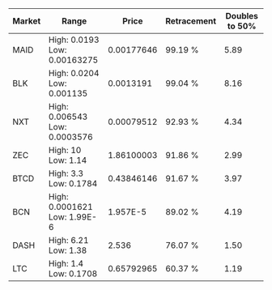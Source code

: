 | Market | Range | Price| Retracement | Doubles to 50% |
| --- | --- | --- | --- | --- |
| MAID | High: 0.0193<br />Low: 0.00163275 | 0.00177646 | 99.19 % | 5.89 |
| BLK | High: 0.0204<br />Low: 0.001135 | 0.0013191 | 99.04 % | 8.16 |
| NXT | High: 0.006543<br />Low: 0.0003576 | 0.00079512 | 92.93 % | 4.34 |
| ZEC | High: 10<br />Low: 1.14 | 1.86100003 | 91.86 % | 2.99 |
| BTCD | High: 3.3<br />Low: 0.1784 | 0.43846146 | 91.67 % | 3.97 |
| BCN | High: 0.0001621<br />Low: 1.99E-6 | 1.957E-5 | 89.02 % | 4.19 |
| DASH | High: 6.21<br />Low: 1.38 | 2.536 | 76.07 % | 1.50 |
| LTC | High: 1.4<br />Low: 0.1708 | 0.65792965 | 60.37 % | 1.19 |
